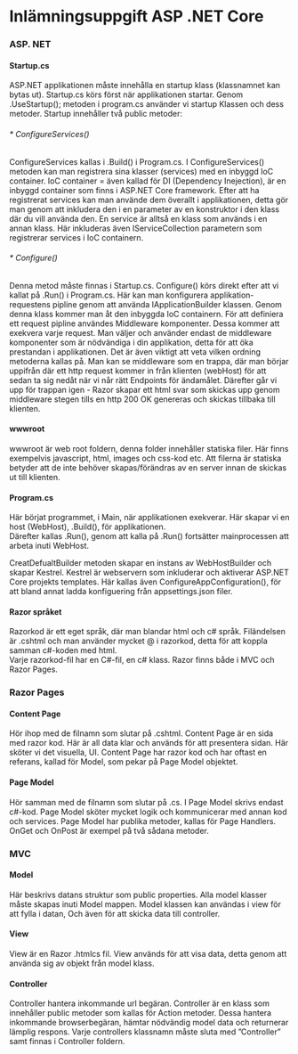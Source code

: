 
# Inlämningsuppgift ASP .NET Core



### ASP. NET  
 
 #### Startup.cs 
ASP.NET applikationen måste innehålla en startup klass (klassnamnet kan bytas ut). Startup.cs körs först när applikationen startar. 
Genom .UseStartup<Startup>(); metoden i program.cs använder vi startup Klassen och dess metoder. Startup innehåller två public metoder:



 
###### * ConfigureServices()
 
ConfigureServices kallas i .Build() i Program.cs. I ConfigureServices() metoden kan man registrera sina klasser (services) med en inbyggd IoC container. IoC container = även kallad för DI (Dependency Inejection), 
är en inbyggd container som finns i ASP.NET Core framework. Efter att ha registrerat services kan man använde dem överallt i applikationen, detta gör man genom att inkludera den i en parameter av en konstruktor i den klass där du vill använda den.
En service är alltså en klass som används i en annan klass. 
Här inkluderas även IServiceCollection parametern som registrerar services i IoC containern.


 
###### * Configure()
 
Denna metod måste finnas i Startup.cs.
Configure() körs direkt efter att vi kallat på .Run() i Program.cs. 
Här kan man konfigurera applikation-requestens pipline genom att använda IApplicationBuilder klassen.
Genom denna klass kommer man åt den inbyggda IoC containern.
För att definiera ett request pipline användes Middleware komponenter. Dessa kommer att exekvera varje request. 
Man väljer och använder endast de middleware komponenter som är nödvändiga i din applikation, detta för att öka prestandan i applikationen. 
Det är även viktigt att veta vilken ordning metoderna kallas på. 
Man kan se middleware som en trappa, där man börjar uppifrån där ett http request kommer in från klienten (webHost) för att sedan ta sig nedåt
när vi når rätt Endpoints för ändamålet. Därefter går vi upp för trappan igen - Razor skapar ett html svar som skickas upp genom middleware stegen
tills en http 200 OK genereras och skickas tillbaka till klienten.




 #### wwwroot
 
wwwroot är web root foldern, denna folder innehåller statiska filer. Här finns exempelvis javascript, html, images och css-kod etc. Att filerna är statiska betyder att de inte behöver skapas/förändras av en server innan de skickas ut till klienten.

 
 #### Program.cs
Här börjat programmet, i Main, när applikationen exekverar. 
Här skapar vi en host (WebHost), .Build(),  för applikationen.  
Därefter kallas .Run(), genom att kalla på .Run() fortsätter mainprocessen att arbeta inuti WebHost. 

CreatDefualtBuilder metoden skapar en instans av WebHostBuilder och skapar Kestrel. Kestrel är webservern som inkluderar och aktiverar ASP.NET Core projekts templates. 
Här kallas även ConfigureAppConfiguration(), för att bland annat ladda konfiguering från appsettings.json filer.

          
 #### Razor språket 

Razorkod är ett eget språk, där man blandar html och c# språk. 
Filändelsen är .cshtml och man använder mycket @ i razorkod, detta för att koppla samman c#-koden med html.  
Varje razorkod-fil har en C#-fil, en c# klass. 
Razor finns både i MVC och Razor Pages.

            
### Razor Pages
#### Content Page

Hör ihop med de filnamn som slutar på .cshtml. Content Page är en sida med razor kod. 
Här är all data klar och används för att presentera sidan. 
Här sköter vi det visuella, UI.
Content Page har razor kod och har oftast en referans, kallad för Model, som pekar på Page Model objektet. 

#### Page Model 

Hör samman med de filnamn som slutar på .cs. I Page Model skrivs endast c#-kod. 
Page Model sköter mycket logik och kommunicerar med annan kod och services. 
Page Model har publika metoder, kallas för Page Handlers. OnGet och OnPost är exempel på två sådana metoder. 

### MVC
#### Model 
Här beskrivs datans struktur som public properties.
Alla model klasser måste skapas inuti Model mappen.
Model klassen kan användas i view för att fylla i datan, 
Och även för att skicka data till controller. 

#### View 
View är en Razor .htmlcs fil.
View används för att visa data, detta genom att använda sig av objekt från model klass. 

#### Controller 
Controller hantera inkommande url begäran. Controller är en klass som innehåller public metoder som kallas för Action metoder. Dessa hantera inkommande browserbegäran, hämtar nödvändig model data och returnerar lämplig respons. Varje controllers klassnamn måste sluta med ”Controller” samt finnas i Controller foldern. 
